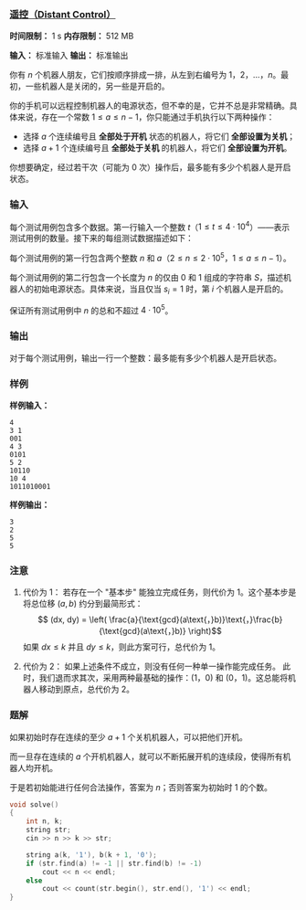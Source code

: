 ### [遥控（Distant Control）](https://ac.nowcoder.com/acm/contest/108300/D)

**时间限制：** 1 s
**内存限制：** 512 MB

**输入：** 标准输入
**输出：** 标准输出



你有 $n$ 个机器人朋友，它们按顺序排成一排，从左到右编号为 $1$，$2$，$\dots$，$n$。最初，一些机器人是关闭的，另一些是开启的。

你的手机可以远程控制机器人的电源状态，但不幸的是，它并不总是非常精确。具体来说，存在一个常数 $1 \le a \le n - 1$，你只能通过手机执行以下两种操作：

* 选择 $a$ 个连续编号且 **全部处于开机** 状态的机器人，将它们 **全部设置为关机**；
* 选择 $a+1$ 个连续编号且 **全部处于关机** 的机器人，将它们 **全部设置为开机**。

你想要确定，经过若干次（可能为 $0$ 次）操作后，最多能有多少个机器人是开启状态。







### 输入

每个测试用例包含多个数据。第一行输入一个整数 $t$（$1 \le t \le 4 \cdot 10^4$）——表示测试用例的数量。接下来的每组测试数据描述如下：

每个测试用例的第一行包含两个整数 $n$ 和 $a$（$2 \le n \le 2 \cdot 10^5$，$1 \le a \le n - 1$）。

每个测试用例的第二行包含一个长度为 $n$ 的仅由 $0$ 和 $1$ 组成的字符串 $S$，描述机器人的初始电源状态。具体来说，当且仅当 $s_i = 1$ 时，第 $i$ 个机器人是开启的。

保证所有测试用例中 $n$ 的总和不超过 $4 \cdot 10^5$。





### 输出

对于每个测试用例，输出一行一个整数：最多能有多少个机器人是开启状态。





### 样例

**样例输入：**

```
4
3 1
001
4 3
0101
5 2
10110
10 4
1011010001
```



**样例输出：**

```
3
2
5
5
```





### 注意

1. 代价为 1：
    若存在一个 "基本步" 能独立完成任务，则代价为 1。这个基本步是将总位移 $(a, b)$ 约分到最简形式：$$ (dx, dy) = \left( \frac{a}{\text{gcd}(a\text{，}b)}\text{，}\frac{b}{\text{gcd}(a\text{，}b)} \right)$$如果 $dx \le k$ 并且 $dy \le k$，则此方案可行，总代价为 $1$。

2. 代价为 2：
    如果上述条件不成立，则没有任何一种单一操作能完成任务。
	此时，我们退而求其次，采用两种最基础的操作：$(1$，$0)$ 和 $(0$，$1)$。这总能将机器人移动到原点，总代价为 $2$。






### 题解

如果初始时存在连续的至少 $a + 1$ 个关机机器人，可以把他们开机。

而一旦存在连续的 $a$ 个开机机器人，就可以不断拓展开机的连续段，使得所有机器人均开机。

于是若初始能进行任何合法操作，答案为 $n$；否则答案为初始时 $1$ 的个数。



```cpp
void solve()
{
	int n, k;
	string str;
	cin >> n >> k >> str;

	string a(k, '1'), b(k + 1, '0');
	if (str.find(a) != -1 || str.find(b) != -1)
		cout << n << endl;
	else
		cout << count(str.begin(), str.end(), '1') << endl;
}
```